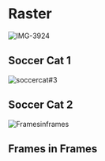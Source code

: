 # Raster
![IMG-3924](https://user-images.githubusercontent.com/70280999/119762292-a771dc80-be6a-11eb-87c3-8155ab8eaa70.png)
## Soccer Cat 1
![soccercat#3](https://user-images.githubusercontent.com/70280999/119762418-ea33b480-be6a-11eb-8ea8-3b7cf2c10781.png)
## Soccer Cat 2
![Framesinframes](https://user-images.githubusercontent.com/70280999/119764901-7942cb80-be6f-11eb-8d29-8b1c5af44d10.png)
## Frames in Frames
